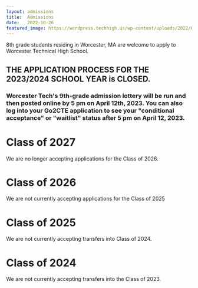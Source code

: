 ```yaml
---
layout: admissions
title:  Admissions
date:   2022-10-26
featured_image: https://wordpress.techhigh.us/wp-content/uploads/2022/04/sigmund-HsTnjCVQ798-unsplash-1.jpg
---
```


8th grade students residing in Worcester, MA are welcome to apply to Worcester Technical High School.

## THE APPLICATION PROCESS FOR THE 2023/2024 SCHOOL YEAR is CLOSED.

### Worcester Tech's 9th-grade admission lottery will be run and then posted online by 5 pm on April 12th, 2023. You can also log into your Go2CTE application to see your "conditional acceptance" or "waitlist" status after 5 pm on April 12, 2023.


<div class="container" markdown="1">

<div class="items" markdown="1">

# Class of 2027 
We are no longer accepting applications for the Class of 2026.

</div>
<div class="items" markdown="1">

# Class of 2026  
We are not currently accepting applications for the Class of 2025  

</div>
<div class="items" markdown="1">

# Class of 2025
We are not currently accepting transfers into Class of 2024.

</div>
<div class="items" markdown="1">

# Class of 2024  
We are not currently accepting transfers into the Class of 2023.

</div>

</div>